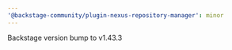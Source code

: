 ```yaml
---
'@backstage-community/plugin-nexus-repository-manager': minor
---
```


Backstage version bump to v1.43.3

